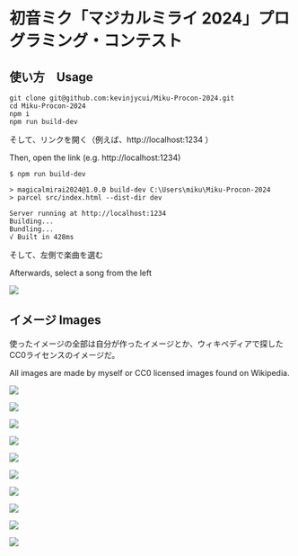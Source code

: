 # 初音ミク「マジカルミライ 2024」プログラミング・コンテスト

## 使い方　Usage
```
git clone git@github.com:kevinjycui/Miku-Procon-2024.git
cd Miku-Procon-2024
npm i
npm run build-dev
```

そして、リンクを開く（例えば、http://localhost:1234 ）

Then, open the link (e.g. http://localhost:1234)
```
$ npm run build-dev

> magicalmirai2024@1.0.0 build-dev C:\Users\miku\Miku-Procon-2024
> parcel src/index.html --dist-dir dev

Server running at http://localhost:1234
Building...
Bundling...
√ Built in 428ms
```

そして、左側で楽曲を選む

Afterwards, select a song from the left

![](github/screenshot1.png)


## イメージ Images
使ったイメージの全部は自分が作ったイメージとか、ウィキペディアで探したCC0ライセンスのイメージだ。

All images are made by myself or CC0 licensed images found on Wikipedia.


![](github/screenshot2.png)

![](github/screenshot3.png)

![](assets/images/Leek2.jpg)

![](assets/images/Leek3.jpg)

![](assets/images/Leek1.png)

![](assets/images/Leek4.5.gif)

![](assets/images/Leek6.gif)

![](assets/images/Leek7.jpg)

![](assets/images/Leek8.jpg)

![](assets/images/Leek9.jpg)
